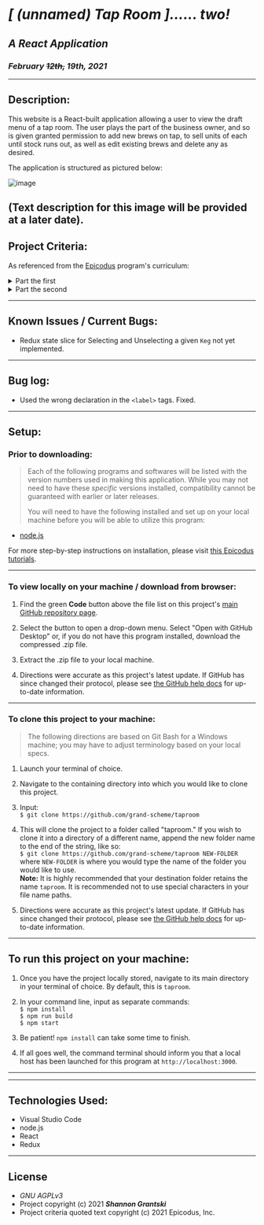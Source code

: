 # _[ (unnamed) Tap Room ]...... two!_  

## _A React Application_

### _February ~~12th,~~  19th, 2021_  
----------------------
## Description:

This website is a React-built application allowing a user to view the draft menu of a tap room. The user plays the part of the business owner, and so is given granted permission to add new brews on tap, to sell units of each until stock runs out, as well as edit existing brews and delete any as desired.

The application is structured as pictured below:

![image](diagram/diagram.png)

(Text description for this image will be provided at a later date).
----------------------
## Project Criteria:  

As referenced from the [Epicodus](https://epicodus.com) program's curriculum: 

<details> <summary>Part the first</summary>

> \[Build\] a tap room in React where a bar \[...\] can track their kegs. \[...\]
>
> Before getting started, plan out your application and draw a component tree or component diagram that shows the structure of your components. \[...\]
>
> Here are some user stories to get you started. The application should have the following functionality:
>
> - As a user, I want to see a list/menu of all available kegs. For each keg, I want to see its name, brand, price and alcoholContent \[...\].
> - As a user, I want to submit a form to add a new keg to a list.
> - As a user, I want to be able to click on a keg to see its detail page.
> - As a user, I want to see how many pints are left in a keg. Hint: A full keg has roughly 124 pints.
> - As a user, I want to be able to click a button next to a keg whenever I sell a pint of it. This should decrease the number of pints left by 1. Pints should not be able to go below 0.
</details>

<details><summary>Part the second</summary>

> This is the second part of a two-section project. At the end of the last section's independent project, you built a tap room using local and shared state in React. For this independent project, you will update your application to incorporate Redux.
>
> Before getting started, clone or fork the repo of the project you completed at the end of the last section. Do not make changes to the repository you submitted for the last independent project. You will be asked to resubmit if you simply update the previous independent project repository.
>
> Here are the requirements for the refactor:
>
> All state in your application should be handled by Redux (even if React can handle it locally).
>
> All reducers should be tested thoroughly, and all tests must be passing.
>
> Action creators and constants should be used.
</details>


-------------------------------
## Known Issues / Current Bugs:
- Redux state slice for Selecting and Unselecting a given `Keg` not yet implemented.
-------------------------------
## Bug log:
- Used the wrong declaration in the `<label>` tags. Fixed.
-------------------------------
## Setup:

### Prior to downloading:
> Each of the following programs and softwares will be listed with the version numbers used in making this application. While you may not need to have these _specific_ versions installed, compatibility cannot be guaranteed with earlier or later releases.
>
> You will need to have the following installed and set up on your local machine before you will be able to utilize this program:
- [node.js](https://nodejs.org/en/)

For more step-by-step instructions on installation, please visit [this Epicodus tutorials](https://www.learnhowtoprogram.com/intermediate-javascript/getting-started-with-javascript/installing-node-js).

----------------------
### To view locally on your machine / download from browser:  

1. Find the green **Code** button above the file list on this project's [main GitHub repository page](https://github.com/grand-scheme/taproom).

2. Select the button to open a drop-down menu. Select "Open with GitHub Desktop" or, if you do not have this program installed, download the compressed .zip file.

3. Extract the .zip file to your local machine.

4. Directions were accurate as this project's latest update. If GitHub has since changed their protocol, please see [the GitHub help docs](https://docs.github.com/en) for up-to-date information.

----------------------
### To clone this project to your machine: 
> The following directions are based on Git Bash for a Windows machine; you may have to adjust terminology based on your local specs.
1. Launch your terminal of choice. 

2. Navigate to the containing directory into which you would like to clone this project.

3. Input:\
`$ git clone https://github.com/grand-scheme/taproom`

4. This will clone the project to a folder called "taproom." If you wish to clone it into a directory of a different name, append the new folder name to the end of the string, like so:\
`$ git clone https://github.com/grand-scheme/taproom NEW-FOLDER`\
where `NEW-FOLDER` is where you would type the name of the folder you would like to use.\
**Note:** It is highly recommended that your destination folder retains the name `taproom`. It is recommended not to use special characters in your file name paths. 

5. Directions were accurate as this project's latest update. If GitHub has since changed their protocol, please see [the GitHub help docs](https://docs.github.com/en) for up-to-date information.

----------------------
## To run this project on your machine:
 
1. Once you have the project locally stored, navigate to its main directory in your terminal of choice. By default, this is `taproom`.

2. In your command line, input as separate commands:\
`$ npm install`\
`$ npm run build`\
`$ npm start`

3. Be patient! `npm install` can take some time to finish.

4. If all goes well, the command terminal should inform you that a local host has been launched for this program at `http://localhost:3000`. 

-------------------------------
-------------------------------
## Technologies Used:  
- Visual Studio Code
- node.js
- React
- Redux
-------------------------------
## License
- _GNU AGPLv3_  
- Project copyright (c) 2021 **_Shannon Grantski_**  
- Project criteria quoted text copyright (c) 2021 Epicodus, Inc.